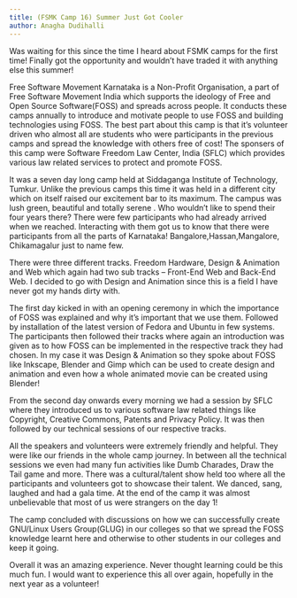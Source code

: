 ```yaml
---
title: (FSMK Camp 16) Summer Just Got Cooler
author: Anagha Dudihalli
---
```


Was waiting for this since the time I heard about FSMK camps for the first time! Finally got the opportunity and wouldn’t have traded it with anything else this summer!

Free Software Movement Karnataka is a Non-Profit Organisation, a part of Free Software Movement India which supports the ideology of Free and Open Source Software(FOSS) and spreads across people. It conducts these camps annually to introduce and motivate people to use FOSS and building technologies using FOSS. The best part about this camp is that it’s volunteer driven who almost all are students who were participants in the previous camps and spread the knowledge with others free of cost! The sponsers of this camp were Software Freedom Law Center, India (SFLC) which provides various law related services to protect and promote FOSS.

It was a seven day long camp held at Siddaganga Institute of Technology, Tumkur. Unlike the previous camps this time it was held in a different city which on itself raised our excitement bar to its maximum. The campus was lush green, beautiful and totally serene . Who wouldn’t like to spend their four years there? There were few participants who had already arrived when we reached. Interacting with them got us to know that there were participants from all the parts of Karnataka! Bangalore,Hassan,Mangalore, Chikamagalur just to name few.

There were three different tracks. Freedom Hardware, Design & Animation and Web which again had two sub tracks – Front-End Web and Back-End Web. I decided to go with Design and Animation since this is a field I have never got my hands dirty with.

The first day kicked in with an opening ceremony in which the importance of FOSS was explained and why it’s important that we use them. Followed by installation of the latest version of Fedora and Ubuntu in few systems. The participants then followed their tracks where again an introduction was given as to how FOSS can be implemented in the respective track they had chosen. In my case it was Design & Animation so they spoke about FOSS like Inkscape, Blender and Gimp which can be used to create design and animation and even how a whole animated movie can be created using Blender!

From the second day onwards every morning we had a session by SFLC where they introduced us to various software law related things like Copyright, Creative Commons, Patents and Privacy Policy. It was then followed by our technical sessions of our respective tracks.

All the speakers and volunteers were extremely friendly and helpful. They were like our friends in the whole camp journey. In between all the technical sessions we even had many fun activities like Dumb Charades, Draw the Tail game and more. There was a cultural/talent show held too where all the participants and volunteers got to showcase their talent. We danced, sang, laughed and had a gala time. At the end of the camp it was almost unbelievable that most of us were strangers on the day 1!

The camp concluded with discussions on how we can successfully create GNU/Linux Users Group(GLUG) in our colleges so that we spread the FOSS knowledge learnt here and otherwise to other students in our colleges and keep it going.

Overall it was an amazing experience. Never thought learning could be this much fun. I would want to experience this all over again, hopefully in the next year as a volunteer!
